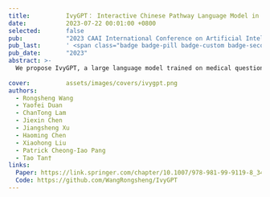 ```yaml
---
title:          IvyGPT： Interactive Chinese Pathway Language Model in the Medical Domain
date:           2023-07-22 00:01:00 +0800
selected:       false
pub:            "2023 CAAI International Conference on Artificial Intelligence"
pub_last:       ' <span class="badge badge-pill badge-custom badge-secondary">Conference</span><span class="badge badge-pill badge-custom badge-warning">Poster</span>'
pub_date:       "2023"
abstract: >-
  We propose IvyGPT, a large language model trained on medical question-answering data and reinforced with human feedback, achieving state-of-the-art performance for clinical conversational agents while containing over 33 billion parameters manageably within a small GPU cluster.
  
cover:          assets/images/covers/ivygpt.png
authors:
  - Rongsheng Wang
  - Yaofei Duan
  - ChanTong Lam
  - Jiexin Chen
  - Jiangsheng Xu
  - Haoming Chen
  - Xiaohong Liu
  - Patrick Cheong-Iao Pang
  - Tao Tan†
links:
  Paper: https://link.springer.com/chapter/10.1007/978-981-99-9119-8_34
  Code: https://github.com/WangRongsheng/IvyGPT
---
```


